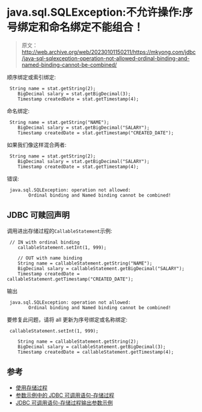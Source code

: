 # java.sql.SQLException:不允许操作:序号绑定和命名绑定不能组合！

> 原文：<http://web.archive.org/web/20230101150211/https://mkyong.com/jdbc/java-sql-sqlexception-operation-not-allowed-ordinal-binding-and-named-binding-cannot-be-combined/>

顺序绑定或索引绑定:

```
 String name = stat.getString(2);
	BigDecimal salary = stat.getBigDecimal(3);
	Timestamp createdDate = stat.getTimestamp(4); 
```

命名绑定:

```
 String name = stat.getString("NAME");
	BigDecimal salary = stat.getBigDecimal("SALARY");
	Timestamp createdDate = stat.getTimestamp("CREATED_DATE"); 
```

如果我们像这样混合两者:

```
 String name = stat.getString(2);
	BigDecimal salary = stat.getBigDecimal("SALARY");
	Timestamp createdDate = stat.getTimestamp(4); 
```

错误:

```
 java.sql.SQLException: operation not allowed: 
		Ordinal binding and Named binding cannot be combined! 
```

## JDBC 可赎回声明

调用进出存储过程的`CallableStatement`示例:

```
 // IN with ordinal binding
	callableStatement.setInt(1, 999);

	// OUT with name binding
	String name = callableStatement.getString("NAME");
    BigDecimal salary = callableStatement.getBigDecimal("SALARY");
    Timestamp createdDate = callableStatement.getTimestamp("CREATED_DATE"); 
```

输出

```
 java.sql.SQLException: operation not allowed: 
		Ordinal binding and Named binding cannot be combined! 
```

要修复此问题，请将 all 更新为序号绑定或名称绑定:

```
 callableStatement.setInt(1, 999);

	String name = callableStatement.getString(2);
	BigDecimal salary = callableStatement.getBigDecimal(3);
	Timestamp createdDate = callableStatement.getTimestamp(4); 
```

## 参考

*   [使用存储过程](http://web.archive.org/web/20230101144948/https://docs.oracle.com/javase/tutorial/jdbc/basics/storedprocedures.html)
*   [参数示例中的 JDBC 可调用语句-存储过程](http://web.archive.org/web/20230101144948/http://www.mkyong.com/jdbc/jdbc-callablestatement-stored-procedure-in-parameter-example/)
*   [JDBC 可调用语句-存储过程输出参数示例](http://web.archive.org/web/20230101144948/http://www.mkyong.com/jdbc/jdbc-callablestatement-stored-procedure-out-parameter-example/)

<input type="hidden" id="mkyong-current-postId" value="15130">